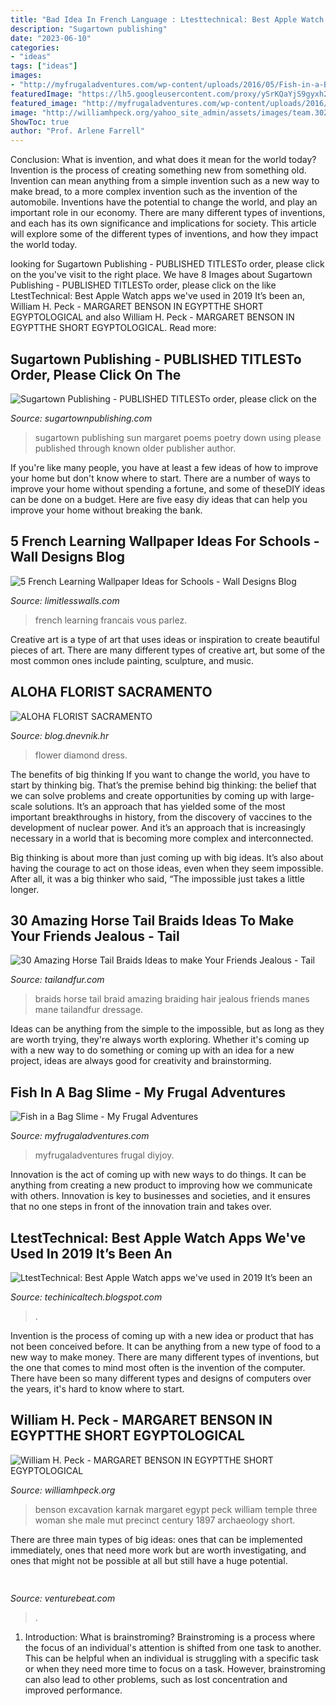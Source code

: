 ```yaml
---
title: "Bad Idea In French Language : Ltesttechnical: Best Apple Watch Apps We&#039;ve Used In 2019 It’s Been An"
description: "Sugartown publishing"
date: "2023-06-10"
categories:
- "ideas"
tags: ["ideas"]
images:
- "http://myfrugaladventures.com/wp-content/uploads/2016/05/Fish-in-a-Bag-Slime.jpg"
featuredImage: "https://lh5.googleusercontent.com/proxy/ySrKQaYjS9gyxh2LConac_MYYrkvyv99GhyQxVgDM9BghxFyJWdhKaaCnlq7_YRFvAjaE0W3Xm9NYb787dQylNm0D_PfdJZh3_w3sNhGYA=w1200-h630-p-k-no-nu"
featured_image: "http://myfrugaladventures.com/wp-content/uploads/2016/05/Fish-in-a-Bag-Slime.jpg"
image: "http://williamhpeck.org/yahoo_site_admin/assets/images/team.302114119_std.jpg"
ShowToc: true
author: "Prof. Arlene Farrell"
---
```



Conclusion: What is invention, and what does it mean for the world today?
Invention is the process of creating something new from something old. Invention can mean anything from a simple invention such as a new way to make bread, to a more complex invention such as the invention of the automobile. Inventions have the potential to change the world, and play an important role in our economy. There are many different types of inventions, and each has its own significance and implications for society. This article will explore some of the different types of inventions, and how they impact the world today.

	

		
looking for Sugartown Publishing - PUBLISHED TITLESTo order, please click on the you've visit to the right place. We have 8 Images about Sugartown Publishing - PUBLISHED TITLESTo order, please click on the like LtestTechnical: Best Apple Watch apps we&#039;ve used in 2019 It’s been an, William H. Peck - MARGARET BENSON IN EGYPTTHE SHORT EGYPTOLOGICAL and also William H. Peck - MARGARET BENSON IN EGYPTTHE SHORT EGYPTOLOGICAL. Read more:
		
    
## Sugartown Publishing - PUBLISHED TITLESTo Order, Please Click On The

<img loading=lazy src="http://www.sugartownpublishing.com/yahoo_site_admin/assets/images/Sun_on_the_Rind_Cover_Marketing_300.149153919_std.jpg" onerror="this.onerror=null;this.src='https://tse3.mm.bing.net/th?id=OIP.BZeFfOSK70P4NpeERtKLLAHaLG&amp;pid=15.1';" alt="Sugartown Publishing - PUBLISHED TITLESTo order, please click on the">

_Source: sugartownpublishing.com_

>sugartown publishing sun margaret poems poetry down using please published through known older publisher author. 

	

If you're like many people, you have at least a few ideas of how to improve your home but don't know where to start. There are a number of ways to improve your home without spending a fortune, and some of theseDIY ideas can be done on a budget. Here are five easy diy ideas that can help you improve your home without breaking the bank.

    
## 5 French Learning Wallpaper Ideas For Schools - Wall Designs Blog

<img loading=lazy src="https://www.limitlesswalls.com/wp/wp-content/uploads/2018/12/parlez-vous-francais.jpg" onerror="this.onerror=null;this.src='https://tse4.mm.bing.net/th?id=OIP.hazLyntjnqOUjZwKGFabIQHaE7&amp;pid=15.1';" alt="5 French Learning Wallpaper Ideas for Schools - Wall Designs Blog">

_Source: limitlesswalls.com_

>french learning francais vous parlez. 

	

Creative art is a type of art that uses ideas or inspiration to create beautiful pieces of art. There are many different types of creative art, but some of the most common ones include painting, sculpture, and music.

    
## ALOHA FLORIST SACRAMENTO

<img loading=lazy src="http://bit.ly/r4MVJk" onerror="this.onerror=null;this.src='https://tse1.mm.bing.net/th?id=OIP.VvdVlf0nPR-GOk8ZFaTKBgAAAA&amp;pid=15.1';" alt="ALOHA FLORIST SACRAMENTO">

_Source: blog.dnevnik.hr_

>flower diamond dress. 

	

The benefits of big thinking
If you want to change the world, you have to start by thinking big. That’s the premise behind big thinking: the belief that we can solve problems and create opportunities by coming up with large-scale solutions.
It’s an approach that has yielded some of the most important breakthroughs in history, from the discovery of vaccines to the development of nuclear power. And it’s an approach that is increasingly necessary in a world that is becoming more complex and interconnected.

Big thinking is about more than just coming up with big ideas. It’s also about having the courage to act on those ideas, even when they seem impossible. After all, it was a big thinker who said, “The impossible just takes a little longer.

    
## 30 Amazing Horse Tail Braids Ideas To Make Your Friends Jealous - Tail

<img loading=lazy src="https://tailandfur.com/wp-content/uploads/2016/03/30-Horse-Tail-Braids-Ideas-28.jpg" onerror="this.onerror=null;this.src='https://tse4.mm.bing.net/th?id=OIP.TbD-QMaZUYglYiGM2eBFNgHaJ4&amp;pid=15.1';" alt="30 Amazing Horse Tail Braids Ideas to make Your Friends Jealous - Tail">

_Source: tailandfur.com_

>braids horse tail braid amazing braiding hair jealous friends manes mane tailandfur dressage. 

	

Ideas can be anything from the simple to the impossible, but as long as they are worth trying, they're always worth exploring. Whether it's coming up with a new way to do something or coming up with an idea for a new project, ideas are always good for creativity and brainstorming.

    
## Fish In A Bag Slime - My Frugal Adventures

<img loading=lazy src="http://myfrugaladventures.com/wp-content/uploads/2016/05/Fish-in-a-Bag-Slime.jpg" onerror="this.onerror=null;this.src='https://tse1.mm.bing.net/th?id=OIP.OcOeM-zLFt8oCucXqiN0VwHaK9&amp;pid=15.1';" alt="Fish in a Bag Slime - My Frugal Adventures">

_Source: myfrugaladventures.com_

>myfrugaladventures frugal diyjoy. 

	

Innovation is the act of coming up with new ways to do things. It can be anything from creating a new product to improving how we communicate with others. Innovation is key to businesses and societies, and it ensures that no one steps in front of the innovation train and takes over.

    
## LtestTechnical: Best Apple Watch Apps We&#039;ve Used In 2019 It’s Been An

<img loading=lazy src="https://lh5.googleusercontent.com/proxy/ySrKQaYjS9gyxh2LConac_MYYrkvyv99GhyQxVgDM9BghxFyJWdhKaaCnlq7_YRFvAjaE0W3Xm9NYb787dQylNm0D_PfdJZh3_w3sNhGYA=w1200-h630-p-k-no-nu" onerror="this.onerror=null;this.src='https://tse1.mm.bing.net/th?id=OIP.RpA6hGS32hc2VIVNEvtmXwHaEK&amp;pid=15.1';" alt="LtestTechnical: Best Apple Watch apps we&#039;ve used in 2019 It’s been an">

_Source: techinicaltech.blogspot.com_

>. 

	

Invention is the process of coming up with a new idea or product that has not been conceived before. It can be anything from a new type of food to a new way to make money. There are many different types of inventions, but the one that comes to mind most often is the invention of the computer. There have been so many different types and designs of computers over the years, it's hard to know where to start.

    
## William H. Peck - MARGARET BENSON IN EGYPTTHE SHORT EGYPTOLOGICAL

<img loading=lazy src="http://williamhpeck.org/yahoo_site_admin/assets/images/team.302114119_std.jpg" onerror="this.onerror=null;this.src='https://tse4.mm.bing.net/th?id=OIP.MBjzI5meLttroRnbdK1r8QAAAA&amp;pid=15.1';" alt="William H. Peck - MARGARET BENSON IN EGYPTTHE SHORT EGYPTOLOGICAL">

_Source: williamhpeck.org_

>benson excavation karnak margaret egypt peck william temple three woman she male mut precinct century 1897 archaeology short. 

	

There are three main types of big ideas: ones that can be implemented immediately, ones that need more work but are worth investigating, and ones that might not be possible at all but still have a huge potential.

    
## 

<img loading=lazy src="https://venturebeat.com/wp-content/uploads/2018/09/IMG_20180903_102707-1.jpg?w=757" onerror="this.onerror=null;this.src='https://tse3.mm.bing.net/th?id=OIP.Dnhhdm2edEw4m6F1HTB_ZgHaF3&amp;pid=15.1';" alt="">

_Source: venturebeat.com_

>. 

	

1. Introduction: What is brainstroming?
Brainstroming is a process where the focus of an individual's attention is shifted from one task to another. This can be helpful when an individual is struggling with a specific task or when they need more time to focus on a task. However, brainstroming can also lead to other problems, such as lost concentration and improved performance.

